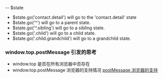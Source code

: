 -- $state
- $state.go('contact.detail') will go to the 'contact.detail' state
- $state.go('^') will go to a parent state.
- $state.go('^.sibling') will go to a sibling state.
- $state.go('.child') will go to a child state.
- $state.go('.child.grandchild') will go to a grandchild state.

### window.top.postMessage 引发的思考
  - window.top 是否在所有浏览器中否存在
  - window.top.postMessage 浏览器的支持情况
  	 [postMessage 浏览器的支持](https://developer.mozilla.org/en-US/docs/Web/API/Window/postMessage "postMessage 浏览器的支持")

